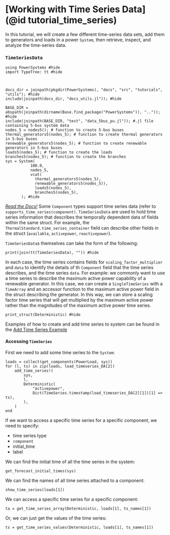# [Working with Time Series Data](@id tutorial_time_series)

In this tutorial, we will create a few different time-series data sets, add them to
generators and loads in a power `System`, then retrieve, inspect, and analyze the
time-series data.



### `TimeSeriesData`

```@setup timeseries
using PowerSystems #hide
import TypeTree: tt #hide



docs_dir = joinpath(pkgdir(PowerSystems), "docs", "src", "tutorials", "utils"); #hide
include(joinpath(docs_dir, "docs_utils.jl")); #hide

BASE_DIR = abspath(joinpath(dirname(Base.find_package("PowerSystems")), "..")); #hide
include(joinpath(BASE_DIR, "test", "data_5bus_pu.jl")); #.jl file containing 5-bus system data
nodes_5 = nodes5(); # function to create 5-bus buses 
thermal_generators5(nodes_5); # function to create thermal generators in 5-bus buses 
renewable_generators5(nodes_5); # function to create renewable generators in 5-bus buses
loads5(nodes_5); # function to create the loads
branches5(nodes_5); # function to create the branches
sys = System(
           100.0,
           nodes_5,
           vcat(
             thermal_generators5(nodes_5),
             renewable_generators5(nodes_5)),
             loads5(nodes_5),
             branches5(nodes_5),
       ); #hide
```

[_Read the Docs!_](https://nrel-sienna.github.io/PowerSystems.jl/stable/modeler_guide/time_series/)
Some `Component` types support time series data (refer to `supports_time_series(component)`.
`TimeSeriesData` are used to hold time series information that describes the
temporally dependent data of fields within the same struct. For example, the
`ThermalStandard.time_series_container` field can
describe other fields in the struct (`available`, `activepower`, `reactivepower`).

`TimeSeriesData`s themselves can take the form of the following:

```@repl timeseries
print(join(tt(TimeSeriesData), "")) #hide
```

In each case, the time series contains fields for `scaling_factor_multiplier` and `data`
to identify the details of  th `Component` field that the time series describes, and the
time series `data`. For example: we commonly want to use a time series to
describe the maximum active power capability of a renewable generator. In this case, we
can create a `SingleTimeSeries` with a `TimeArray` and an accessor function to the
maximum active power field in the struct describing the generator. In this way, we can
store a scaling factor time series that will get multiplied by the maximum active power
rather than the magnitudes of the maximum active power time series.

```@repl timeseries
print_struct(Deterministic) #hide
```

Examples of how to create and add time series to system can be found in the
[Add Time Series Example](https://nrel-sienna.github.io/PowerSystems.jl/stable/tutorials/add_forecasts/)


#### Accessing `TimeSeries`

First we need to add some time series to the `System`:

```@repl timeseries
loads = collect(get_components(PowerLoad, sys))
for (l, ts) in zip(loads, load_timeseries_DA[2])
    add_time_series!(
        sys,
        l,
        Deterministic(
            "activepower",
            Dict(TimeSeries.timestamp(load_timeseries_DA[2][1])[1] => ts),
        ),
    )
end
```

If we want to access a specific time series for a specific component, we need to specify:

- time series type
- `component`
- initial_time
- label

We can find the initial time of all the time series in the system:

```@repl timeseries
get_forecast_initial_times(sys)
```

We can find the names of all time series attached to a component:

```@repl timeseries
show_time_series(loads[1])
```

We can access a specific time series for a specific component:

```@repl timeseries
ta = get_time_series_array(Deterministic, loads[1], ts_names[1])
```

Or, we can just get the values of the time series:

```@repl timeseries
ts = get_time_series_values(Deterministic, loads[1], ts_names[1])
```
